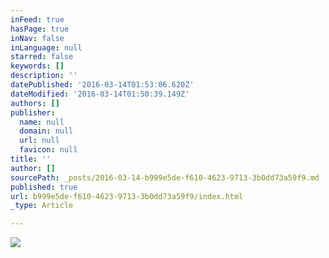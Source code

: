 ```yaml
---
inFeed: true
hasPage: true
inNav: false
inLanguage: null
starred: false
keywords: []
description: ''
datePublished: '2016-03-14T01:53:06.620Z'
dateModified: '2016-03-14T01:50:39.149Z'
authors: []
publisher:
  name: null
  domain: null
  url: null
  favicon: null
title: ''
author: []
sourcePath: _posts/2016-03-14-b999e5de-f610-4623-9713-3b0dd73a59f9.md
published: true
url: b999e5de-f610-4623-9713-3b0dd73a59f9/index.html
_type: Article

---
```

![](https://the-grid-user-content.s3-us-west-2.amazonaws.com/3eaace27-03c2-4b78-8595-df5971c8a94d.jpg)